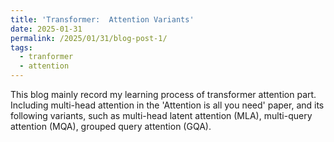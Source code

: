 ```yaml
---
title: 'Transformer:  Attention Variants'
date: 2025-01-31
permalink: /2025/01/31/blog-post-1/
tags:
  - tranformer
  - attention
---
```


This blog mainly record my learning process of transformer attention part. Including multi-head attention in the 'Attention is all you need' paper, and its following variants, 
such as multi-head latent attention (MLA), multi-query attention (MQA), grouped query attention (GQA). 

